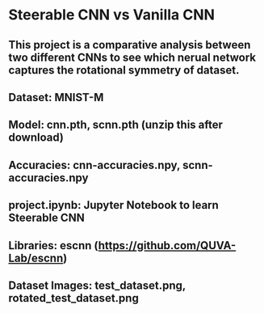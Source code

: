# Steerable CNN vs Vanilla CNN

## This project is a comparative analysis between two different CNNs to see which nerual network captures the rotational symmetry of dataset.

## Dataset: MNIST-M

## Model: cnn.pth, scnn.pth (unzip this after download)

## Accuracies: cnn-accuracies.npy, scnn-accuracies.npy

## project.ipynb: Jupyter Notebook to learn Steerable CNN

## Libraries: escnn (https://github.com/QUVA-Lab/escnn)

## Dataset Images: test_dataset.png, rotated_test_dataset.png
